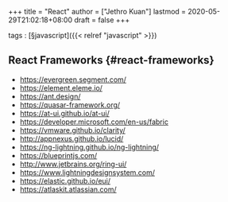+++
title = "React"
author = ["Jethro Kuan"]
lastmod = 2020-05-29T21:02:18+08:00
draft = false
+++

tags
: [§javascript]({{< relref "javascript" >}})

## React Frameworks {#react-frameworks}

- <https://evergreen.segment.com/>
- <https://element.eleme.io/>
- <https://ant.design/>
- <https://quasar-framework.org/>
- <https://at-ui.github.io/at-ui/>
- <https://developer.microsoft.com/en-us/fabric>
- <https://vmware.github.io/clarity/>
- <http://appnexus.github.io/lucid/>
- <https://ng-lightning.github.io/ng-lightning/>
- <https://blueprintjs.com/>
- <http://www.jetbrains.org/ring-ui/>
- <https://www.lightningdesignsystem.com/>
- <https://elastic.github.io/eui/>
- <https://atlaskit.atlassian.com/>
